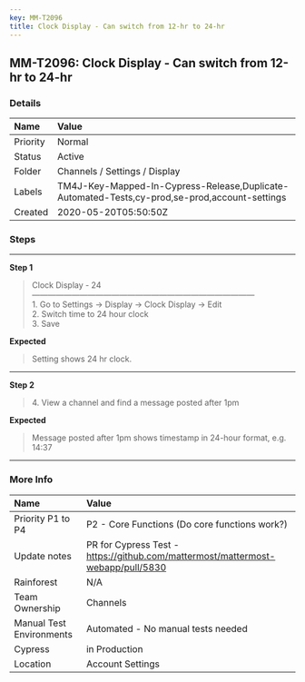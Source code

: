 ```yaml
---
key: MM-T2096
title: Clock Display - Can switch from 12-hr to 24-hr
---
```


## MM-T2096: Clock Display - Can switch from 12-hr to 24-hr

### Details

| Name     | Value                                                                                         |
| :------- | :-------------------------------------------------------------------------------------------- |
| Priority | Normal                                                                                        |
| Status   | Active                                                                                        |
| Folder   | Channels / Settings / Display                                                                 |
| Labels   | TM4J-Key-Mapped-In-Cypress-Release,Duplicate-Automated-Tests,cy-prod,se-prod,account-settings |
| Created  | 2020-05-20T05:50:50Z                                                                          |

### Steps

<hr/>

**Step 1**

> <article>Clock Display - 24<br />————————————————————————————<br />1. Go to  Settings -&gt; Display -&gt; Clock Display -&gt; Edit<br />2. Switch time to 24 hour clock<br />3. Save</article>

**Expected**

> <article>Setting shows 24 hr clock.</article>

<hr/>

**Step 2**

> <article>4. View a channel and find a message posted after 1pm</article>

**Expected**

> <article>Message posted after 1pm shows timestamp in 24-hour format, e.g. 14:37</article>

<hr/>

### More Info

| Name                     | Value                                                                                                                                                   |
| :----------------------- | :------------------------------------------------------------------------------------------------------------------------------------------------------ |
| Priority P1 to P4        | P2 - Core Functions (Do core functions work?)                                                                                                           |
| Update notes             | PR for Cypress Test - <a href="https://github.com/mattermost/mattermost-webapp/pull/5830">https://github.com/mattermost/mattermost-webapp/pull/5830</a> |
| Rainforest               | N/A                                                                                                                                                     |
| Team Ownership           | Channels                                                                                                                                                |
| Manual Test Environments | Automated - No manual tests needed                                                                                                                      |
| Cypress                  | in Production                                                                                                                                           |
| Location                 | Account Settings                                                                                                                                        |
